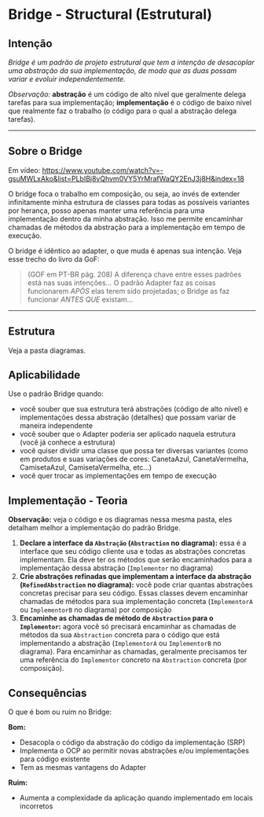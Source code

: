 # Bridge - Structural (Estrutural)

## Intenção

*Bridge é um padrão de projeto estrutural que tem a intenção de desacoplar uma abstração da sua implementação, de modo que as duas possam variar e evoluir independentemente.*

*Observação:* **abstração** é um código de alto nível que geralmente delega tarefas para sua implementação; **implementação** é o código de baixo nível que realmente faz o trabalho (o código para o qual a abstração delega tarefas).

---

## Sobre o Bridge

Em vídeo: https://www.youtube.com/watch?v=-gsuMWLxAko&list=PLbIBj8vQhvm0VY5YrMrafWaQY2EnJ3j8H&index=18

O bridge foca o trabalho em composição, ou seja, ao invés de extender infinitamente minha estrutura de classes para todas as possíveis variantes por herança, posso apenas manter uma referência para uma implementação dentro da minha abstração. Isso me permite encaminhar chamadas de métodos da abstração para a implementação em tempo de execução.

O bridge é idêntico ao adapter, o que muda é apenas sua intenção. Veja esse trecho do livro da GoF:

> (GOF em PT-BR pág. 208) A diferença chave entre esses padrões está nas suas intenções… O padrão Adapter faz as coisas funcionarem *APÓS* elas terem sido projetadas; o Bridge as faz funcionar *ANTES QUE* existam...
---

## Estrutura

Veja a pasta diagramas.

## Aplicabilidade

Use o padrão Bridge quando:

- você souber que sua estrutura terá abstrações (código de alto nível) e implementações dessa abstração (detalhes) que possam variar de maneira independente
- você souber que o Adapter poderia ser aplicado naquela estrutura (você já conhece a estrutura)
- você quiser dividir uma classe que possa ter diversas variantes (como em produtos e suas variações de cores: CanetaAzul, CanetaVermelha, CamisetaAzul, CamisetaVermelha, etc...)
- você quer trocar as implementações em tempo de execução


## Implementação - Teoria

**Observação:** veja o código e os diagramas nessa mesma pasta, eles detalham melhor a implementação do padrão Bridge.

1. **Declare a interface da `Abstração` (`Abstraction` no diagrama):** essa é a interface que seu código cliente usa e todas as abstrações concretas implementam. Ela deve ter os métodos que serão encaminhados para a implementação dessa abstração (`Implementor` no diagrama)
2. **Crie abstrações refinadas que implementam a interface da abstração (`RefinedAbstraction` no diagrama):** você pode criar quantas abstrações concretas precisar para seu código. Essas classes devem encaminhar chamadas de métodos para sua implementação concreta (`ImplementorA` ou `ImplementorB` no diagrama) por composição
3. **Encaminhe as chamadas de método de `Abstraction` para o `Implementor`:** agora você só precisará encaminhar as chamadas de métodos da sua `Abstraction` concreta para o código que está implementando a abstração (`ImplementorA` ou `ImplementorB` no diagrama). Para encaminhar as chamadas, geralmente precisamos ter uma referência do `Implementor` concreto na `Abstraction` concreta (por composição).

## Consequências

O que é bom ou ruim no Bridge:

**Bom:**
- Desacopla o código da abstração do código da implementação (SRP)
- Implementa o OCP ao permitir novas abstrações e/ou implementações para código existente
- Tem as mesmas vantagens do Adapter

**Ruim:**
- Aumenta a complexidade da aplicação quando implementado em locais incorretos